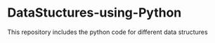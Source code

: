 # DataStuctures-using-Python
This repository includes the python code for different data structures
